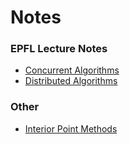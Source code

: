 # Notes

### EPFL Lecture Notes
* [Concurrent Algorithms](concurrent_algo/concurrent_algo.md)
* [Distributed Algorithms](distributed_algo/distributed_algo.md)

### Other
* [Interior Point Methods](IPM/ipm.md)